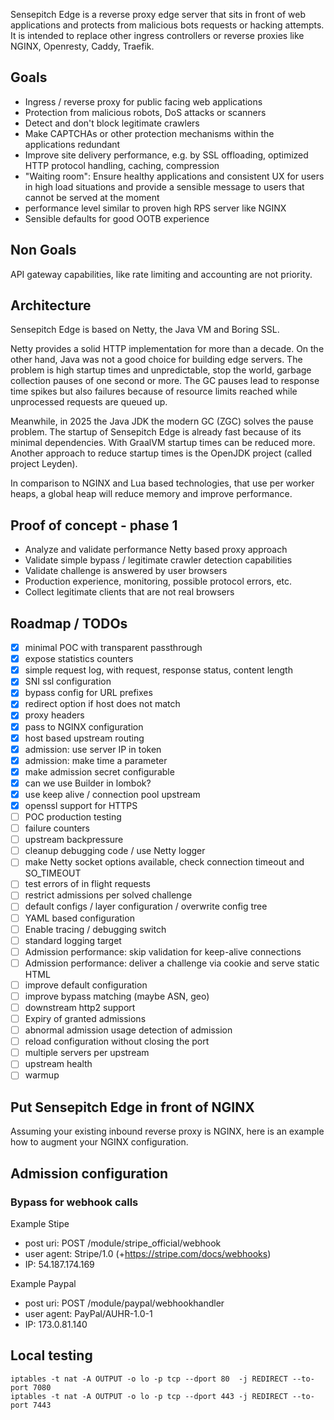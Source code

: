
Sensepitch Edge is a reverse proxy edge server that sits in front of web applications and protects from malicious 
bots requests or hacking attempts. It is intended to replace other ingress controllers or reverse proxies like
NGINX, Openresty, Caddy, Traefik.

## Goals

- Ingress / reverse proxy for public facing web applications
- Protection from malicious robots, DoS attacks or scanners
- Detect and don't block legitimate crawlers
- Make CAPTCHAs or other protection mechanisms within the applications redundant
- Improve site delivery performance, e.g. by SSL offloading, optimized HTTP protocol handling, caching, compression
- "Waiting room": Ensure healthy applications and consistent UX for users in high load situations and provide a sensible message to users that cannot be served at the moment 
- performance level similar to proven high RPS server like NGINX
- Sensible defaults for good OOTB experience

## Non Goals

API gateway capabilities, like rate limiting and accounting are not priority.

## Architecture

Sensepitch Edge is based on Netty, the Java VM and Boring SSL.

Netty provides a solid HTTP implementation for more than a decade. On the other hand, Java was not a 
good choice for building edge servers. The problem is high startup times and unpredictable, stop the world, garbage collection
pauses of one second or more. The GC pauses lead to response time spikes but also failures because of resource limits reached
while unprocessed requests are queued up.

Meanwhile, in 2025 the Java JDK the modern GC (ZGC) solves the pause problem. The startup of Sensepitch Edge is already fast
because of its minimal dependencies. With GraalVM startup times can be reduced more. Another approach to reduce startup times 
is the OpenJDK project (called project Leyden).

In comparison to NGINX and Lua based technologies, that use per worker heaps, a global heap will reduce memory and improve performance.

## Proof of concept - phase 1

- Analyze and validate performance Netty based proxy approach
- Validate simple bypass / legitimate crawler detection capabilities
- Validate challenge is answered by user browsers
- Production experience, monitoring, possible protocol errors, etc.
- Collect legitimate clients that are not real browsers

## Roadmap / TODOs

- [x] minimal POC with transparent passthrough
- [x] expose statistics counters
- [x] simple request log, with request, response status, content length
- [x] SNI ssl configuration
- [x] bypass config for URL prefixes
- [x] redirect option if host does not match
- [x] proxy headers
- [x] pass to NGINX configuration 
- [x] host based upstream routing
- [x] admission: use server IP in token
- [x] admission: make time a parameter
- [x] make admission secret configurable
- [x] can we use Builder in lombok?
- [x] use keep alive / connection pool upstream
- [x] openssl support for HTTPS
- [ ] POC production testing
- [ ] failure counters
- [ ] upstream backpressure
- [ ] cleanup debugging code / use Netty logger
- [ ] make Netty socket options available, check connection timeout and SO_TIMEOUT
- [ ] test errors of in flight requests
- [ ] restrict admissions per solved challenge
- [ ] default configs / layer configuration / overwrite config tree
- [ ] YAML based configuration
- [ ] Enable tracing / debugging switch
- [ ] standard logging target
- [ ] Admission performance: skip validation for keep-alive connections
- [ ] Admission performance: deliver a challenge via cookie and serve static HTML
- [ ] improve default configuration
- [ ] improve bypass matching (maybe ASN, geo)
- [ ] downstream http2 support
- [ ] Expiry of granted admissions
- [ ] abnormal admission usage detection of admission
- [ ] reload configuration without closing the port
- [ ] multiple servers per upstream
- [ ] upstream health
- [ ] warmup

## Put Sensepitch Edge in front of NGINX

Assuming your existing inbound reverse proxy is NGINX, here is an example how to augment
your NGINX configuration.

## Admission configuration

### Bypass for webhook calls

Example Stipe
- post uri: POST /module/stripe_official/webhook
- user agent: Stripe/1.0 (+https://stripe.com/docs/webhooks)
- IP: 54.187.174.169

Example Paypal
- post uri: POST /module/paypal/webhookhandler
- user agent: PayPal/AUHR-1.0-1
- IP: 173.0.81.140


## Local testing

````
iptables -t nat -A OUTPUT -o lo -p tcp --dport 80  -j REDIRECT --to-port 7080
iptables -t nat -A OUTPUT -o lo -p tcp --dport 443 -j REDIRECT --to-port 7443
````


